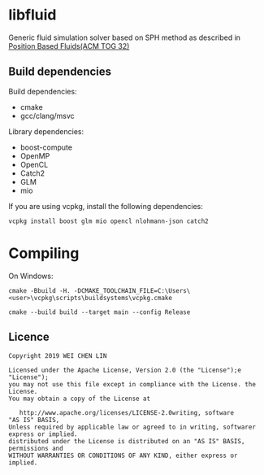libfluid
========

Generic fluid simulation solver based on SPH method as described in [Position Based Fluids(ACM TOG 32)](http://mmacklin.com/pbf_sig_preprint.pdf)

## Build dependencies

Build dependencies:

 * cmake
 * gcc/clang/msvc

Library dependencies:

 * boost-compute
 * OpenMP
 * OpenCL
 * Catch2
 * GLM
 * mio
 
If you are using vcpkg, install the following dependencies:

    vcpkg install boost glm mio opencl nlohmann-json catch2

# Compiling

On Windows:

    cmake -Bbuild -H. -DCMAKE_TOOLCHAIN_FILE=C:\Users\<user>\vcpkg\scripts\buildsystems\vcpkg.cmake

    cmake --build build --target main --config Release



## Licence

    Copyright 2019 WEI CHEN LIN
    
    Licensed under the Apache License, Version 2.0 (the "License");e "License");
    you may not use this file except in compliance with the License. the License.
    You may obtain a copy of the License at
    
       http://www.apache.org/licenses/LICENSE-2.0writing, software
    "AS IS" BASIS,
    Unless required by applicable law or agreed to in writing, softwarer express or implied.
    distributed under the License is distributed on an "AS IS" BASIS, permissions and
    WITHOUT WARRANTIES OR CONDITIONS OF ANY KIND, either express or implied.